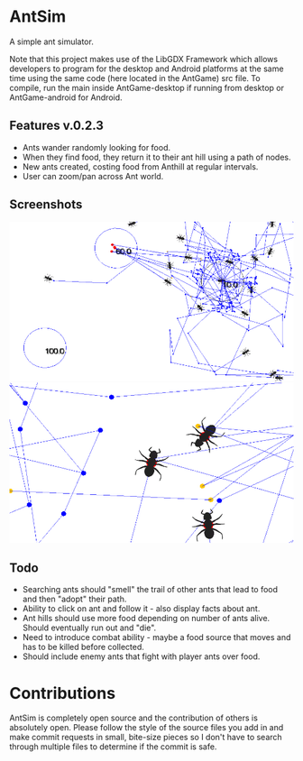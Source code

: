 AntSim
======

A simple ant simulator.

Note that this project makes use of the LibGDX Framework which allows developers
to program for the desktop and Android platforms at the same time using the same
code (here located in the AntGame) src file.  To compile, run the main inside
AntGame-desktop if running from desktop or AntGame-android for Android.

Features v.0.2.3
----------------

* Ants wander randomly looking for food.
* When they find food, they return it to their ant hill using a path of nodes.
* New ants created, costing food from Anthill at regular intervals.
* User can zoom/pan across Ant world.


Screenshots
-----------
<img src="/Screenshot_2014-03-25-19-18-04.png" width="700px">
<img src="/Screenshot_2014-03-25-19-18-44.png" width="700px">

Todo
----

* Searching ants should "smell" the trail of other ants that lead to food and then "adopt" their path.
* Ability to click on ant and follow it - also display facts about ant.
* Ant hills should use more food depending on number of ants alive.  Should eventually run out and "die".
* Need to introduce combat ability - maybe a food source that moves and has to be killed before collected.
* Should include enemy ants that fight with player ants over food.

Contributions
=============

AntSim is completely open source and the contribution of others is absolutely open.  Please follow the style of the source files you add in and make commit requests in small, bite-size pieces so I don't have to search through multiple files to determine if the commit is safe.
